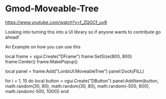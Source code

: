 # Gmod-Moveable-Tree
https://www.youtube.com/watch?v=f_ZQGCf_uv8

Looking into turning this into a UI library so if anyone wants to contribute go ahead!


An Example on how you can use this
<p>
local frame = vgui.Create("DFrame")
frame:SetSize(800, 800)
frame:Center()
frame:MakePopup()

local panel = frame:Add("LordsUI:MoveableTree")
panel:Dock(FILL)

for i = 1, 15 do
    local button = vgui.Create("DButton")
    panel:AddItem(button, math.random(30, 80), math.random(30, 80), math.random(-500, 600), math.random(-500, 1000)) 
end
</p>
